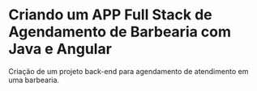 # Criando um APP Full Stack de Agendamento de Barbearia com Java e Angular
Criação de um projeto back-end para agendamento de atendimento em uma barbearia.
